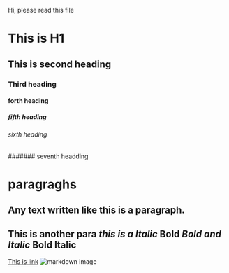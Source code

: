 Hi, please read this file
# This is H1
## This is second heading
### Third heading
#### forth heading
##### fifth heading
###### sixth heading
####### seventh headding

# paragraghs
Any text written like this is a paragraph.
---
This is another para
*this is a Italic*
**Bold**
***Bold and Italic***
__Bold__
__Italic__
---
[This is link](https://google.com)
![markdown image](https://upload.wikimedia.org/wikipedia/commons/4/48/Markdown-mark.svg)
